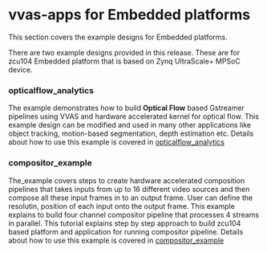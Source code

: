 # vvas-apps for Embedded platforms

This section covers the example designs for Embedded platforms.

There are two example designs provided in this release. These are for zcu104 Embedded platform that is based on Zynq UltraScale+ MPSoC device.

### opticalflow_analytics

The example demonstrates how to build **Optical Flow** based Gstreamer pipelines using VVAS and hardware accelerated kernel for optical flow. This example design can be modified and used in many other applications like object tracking, motion-based segmentation, depth estimation etc. Details about how to use this example is covered in [opticalflow_analytics](opticalflow_analytics/README.md)

### compositor_example

The_example covers steps to create hardware accelerated composition pipelines that takes inputs from up to 16 different video sources and then compose all these input frames in to an output frame. User can define the resolutin, position of each input onto the output frame. This example explains to build four channel compositor pipeline that processes 4 streams in parallel. This tutorial explains step by step approach to build zcu104 based platform and application for running compositor pipeline. Details about how to use this example is covered in [compositor_example](compositor_example/README.md)


